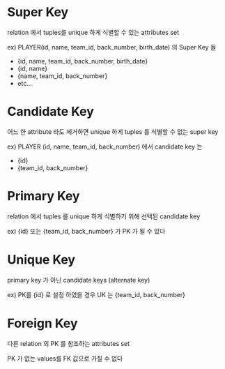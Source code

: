 # Super Key

relation 에서 tuples를 unique 하게 식별할 수 있는 attributes set

ex) PLAYER(id, name, team_id, back_number, birth_date) 의 Super Key 들
- {id, name, team_id, back_number, birth_date}
- {id, name}
- {name, team_id, back_number}
- etc...

# Candidate Key

어느 한 attribute 라도 제거하면 unique 하게 tuples 를 식별할 수 없는 super key

ex) PLAYER (id, name, team_id, back_number) 에서 candidate key 는 
- {id}
- {team_id, back_number}

# Primary Key

relation 에서 tuples 를 unique 하게 식별하기 위해 선택된 candidate key

ex) {id} 또는 {team_id, back_number} 가 PK 가 될 수 있다

# Unique Key

primary key 가 아닌 candidate keys (alternate key)

ex) PK를 {id} 로 설정 하였을 경우 UK 는 {team_id, back_number}

# Foreign Key

다른 relation 의 PK 를 참조하는 attributes set

PK 가 없는 values를 FK 값으로 가질 수 없다


